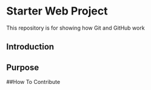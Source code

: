 # Starter Web Project

This repository is for showing how Git and GitHub work

## Introduction

## Purpose

##How To Contribute